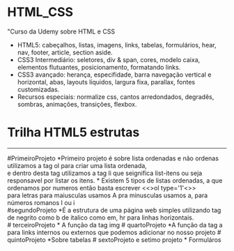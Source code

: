 # HTML_CSS
"Curso da Udemy sobre HTML e CSS
* HTML5: cabeçalhos, listas, imagens, links, tabelas, formulários, hear, nav, footer, article, section aside.
* CSS3 Intermediário: seletores, div & span, cores, modelo caixa, elementos flutuantes, posicionamento, formatando links.
* CSS3 avançado: herança, especifidade, barra navegação vertical e horizontal, abas, layouts líquidos, largura fixa, parallax, fontes customizadas.
* Recursos especiais: normalize css, cantos arredondados, degradês, sombras, animações, transições, flexbox.
# Trilha HTML5 estrutas 
   <hr>
#PrimeiroProjeto 
*Primeiro projeto é sobre lista ordenadas e não ordenas utilizamos a tag ol para criar uma lista ordenada, <BR>
e dentro desta tag utilizamos a tag li que seignifica list-itens ou seja responsavel por listar os itens.
* Existem 5 tipos de listas ordenadas, a que ordenamos por numeros então basta escrever <&lt>ol type='1'<&gt> <br>
 para letras para maiusculas usamos A pra minusculas usamos a, para números romanos I ou i 
 <br> 
 #segundoProjeto  
 *É a estrutura de uma página web simples utilizando tag de negrito como b de italico como em, hr para linhas horizontais.
 <br> 
# terceiroProjeto
* A função da tag img 
# quartoProjeto 
*A função da tag  a para links internos ou externos que podemos adicionar no nosso projeto
# quintoProjeto
 *Sobre tabelas 
# sextoProjeto e setimo projeto
* Formuláros 

